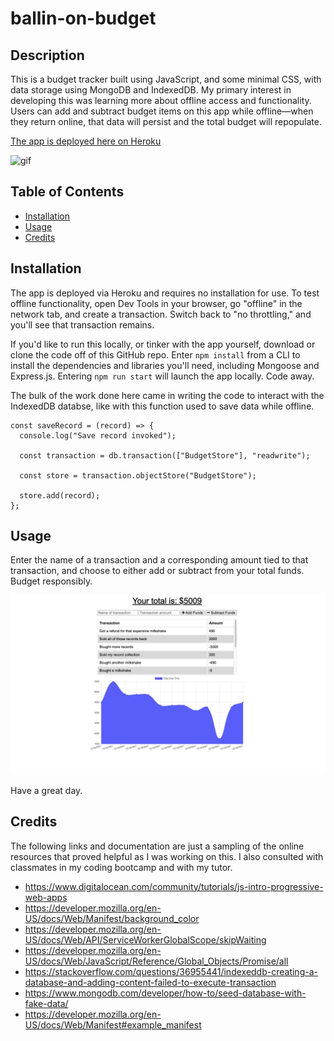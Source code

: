 # ballin-on-budget

## Description
This is a budget tracker built using JavaScript, and some minimal CSS, with data storage using MongoDB and IndexedDB. My primary interest in developing this was learning more about offline access and functionality. Users can add and subtract budget items on this app while offline—when they return online, that data will persist and the total budget will repopulate.

[The app is deployed here on Heroku](https://aqueous-ravine-17872.herokuapp.com/)

![gif](./assets/images/budget.gif)

## Table of Contents

- [Installation](#installation)
- [Usage](#usage)
- [Credits](#credits)

## Installation

The app is deployed via Heroku and requires no installation for use. To test offline functionality, open Dev Tools in your browser, go "offline" in the network tab, and create a transaction. Switch back to "no throttling," and you'll see that transaction remains.

If you'd like to run this locally, or tinker with the app yourself, download or clone the code off of this GitHub repo. Enter `npm install` from a CLI to install the dependencies and libraries you'll need, including Mongoose and Express.js. Entering `npm run start` will launch the app locally. Code away.

The bulk of the work done here came in writing the code to interact with the IndexedDB databse, like with this function used to save data while offline.

```
const saveRecord = (record) => {
  console.log("Save record invoked");

  const transaction = db.transaction(["BudgetStore"], "readwrite");

  const store = transaction.objectStore("BudgetStore");

  store.add(record);
};
```

## Usage

Enter the name of a transaction and a corresponding amount tied to that transaction, and choose to either add or subtract from your total funds. Budget responsibly.

![Budget tracker screenshot](./assets/images/budget-tracker.png)

Have a great day.


## Credits

The following links and documentation are just a sampling of the online resources that proved helpful as I was working on this. I also consulted with classmates in my coding bootcamp and with my tutor. 

- https://www.digitalocean.com/community/tutorials/js-intro-progressive-web-apps
- https://developer.mozilla.org/en-US/docs/Web/Manifest/background_color
- https://developer.mozilla.org/en-US/docs/Web/API/ServiceWorkerGlobalScope/skipWaiting
- https://developer.mozilla.org/en-US/docs/Web/JavaScript/Reference/Global_Objects/Promise/all
- https://stackoverflow.com/questions/36955441/indexeddb-creating-a-database-and-adding-content-failed-to-execute-transaction
- https://www.mongodb.com/developer/how-to/seed-database-with-fake-data/
- https://developer.mozilla.org/en-US/docs/Web/Manifest#example_manifest